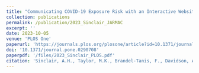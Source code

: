 ```yaml
---
title: "Communicating COVID-19 Exposure Risk with an Interactive Website Counteracts Risk Misestimation"
collection: publications
permalink: /publication/2023_Sinclair_JARMAC
excerpt: ''
date: 2023-10-05
venue: 'PLOS One'
paperurl: 'https://journals.plos.org/plosone/article?id=10.1371/journal.pone.0290708'
doi: '10.1371/journal.pone.0290708'
paperpdf: '/files/2023_Sinclair_PLOS.pdf'
citation: 'Sinclair, A.H., Taylor, M.K., Brandel-Tanis, F., Davidson, A., Chande, A.T., Rishishwar, L., Andris, C., Adcock, R.A., Weitz, J.S., Samanez-Larkin, G.R., and Beckett, S.J. (2023). Communicating COVID-19 Exposure Risk with an Interactive Website Counteracts Risk Misestimation. PLOS One. DOI: doi.org/10.1371/journal.pone.0290708'
---
```

